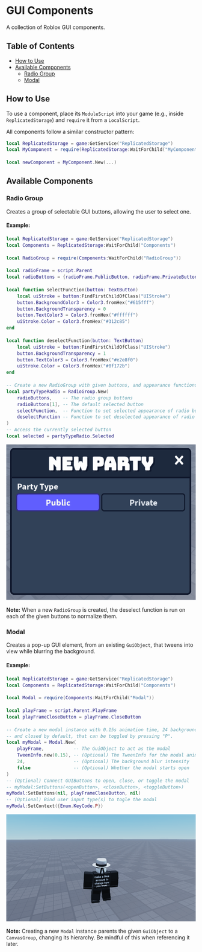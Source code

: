 # GUI Components

A collection of Roblox GUI components.

## Table of Contents

- [How to Use](#how-to-use)
- [Available Components](#available-components)
  - [Radio Group](#radio-group)
  - [Modal](#modal)

## How to Use

To use a component, place its `ModuleScript` into your game (e.g., inside `ReplicatedStorage`) and `require` it from a `LocalScript`.

All components follow a similar constructor pattern:

```lua
local ReplicatedStorage = game:GetService("ReplicatedStorage")
local MyComponent = require(ReplicatedStorage:WaitForChild("MyComponent"))

local newComponent = MyComponent.New(...)
```

## Available Components

### Radio Group

Creates a group of selectable GUI buttons, allowing the user to select one.

#### Example:

```lua
local ReplicatedStorage = game:GetService("ReplicatedStorage")
local Components = ReplicatedStorage:WaitForChild("Components")

local RadioGroup = require(Components:WaitForChild("RadioGroup"))

local radioFrame = script.Parent
local radioButtons = {radioFrame.PublicButton, radioFrame.PrivateButton}

local function selectFunction(button: TextButton)
	local uiStroke = button:FindFirstChildOfClass("UIStroke")
	button.BackgroundColor3 = Color3.fromHex("#615fff")
	button.BackgroundTransparency = 0
	button.TextColor3 = Color3.fromHex("#ffffff")
	uiStroke.Color = Color3.fromHex("#312c85")
end

local function deselectFunction(button: TextButton)
	local uiStroke = button:FindFirstChildOfClass("UIStroke")
	button.BackgroundTransparency = 1
	button.TextColor3 = Color3.fromHex("#e2e8f0")
	uiStroke.Color = Color3.fromHex("#0f172b")
end

-- Create a new RadioGroup with given buttons, and appearance functions
local partyTypeRadio = RadioGroup.New(
	radioButtons,    -- The radio group buttons
	radioButtons[1], -- The default selected button
	selectFunction,  -- Function to set selected appearance of radio button
	deselectFunction -- Function to set deselected appearance of radio button
)
-- Access the currently selected button
local selected = partyTypeRadio.Selected
```

![RadioGroup-example.gif](./examples/images/RadioGroup-example.gif)

**Note:** When a new `RadioGroup` is created, the deselect function is run on each of the given buttons to normalize them.

### Modal

Creates a pop-up GUI element, from an existing `GuiObject`, that tweens into view while blurring the background.

#### Example:

```lua
local ReplicatedStorage = game:GetService("ReplicatedStorage")
local Components = ReplicatedStorage:WaitForChild("Components")

local Modal = require(Components:WaitForChild("Modal"))

local playFrame = script.Parent.PlayFrame
local playFrameCloseButton = playFrame.CloseButton

-- Create a new modal instance with 0.15s animation time, 24 background blur,
-- and closed by default, that can be toggled by pressing "P".
local myModal = Modal.New(
    playFrame,           -- The GuiObject to act as the modal
    TweenInfo.new(0.15), -- (Optional) The TweenInfo for the modal animation
    24,                  -- (Optional) The background blur intensity
    false                -- (Optional) Whether the modal starts open
)
-- (Optional) Connect GUIButtons to open, close, or toggle the modal
-- myModal:SetButtons(<openButton>, <closeButton>, <toggleButton>)
myModal:SetButtons(nil, playFrameCloseButton, nil)
-- (Optional) Bind user input type(s) to togle the modal
myModal:SetContext({Enum.KeyCode.P})
```

![Modal-example.gif](./examples/images/Modal-example.gif)

**Note:** Creating a new `Modal` instance parents the given `GuiObject` to a `CanvasGroup`, changing its hierarchy. Be mindful of this when referencing it later.
